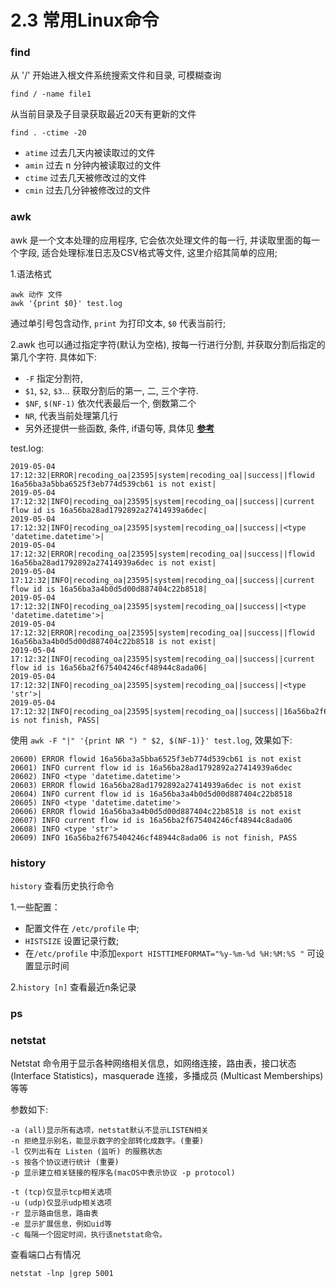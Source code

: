 # 2.3 常用Linux命令

### find
从 '/' 开始进入根文件系统搜索文件和目录, 可模糊查询

    find / -name file1 
从当前目录及子目录获取最近20天有更新的文件

    find . -ctime -20 
- `atime` 过去几天内被读取过的文件
- `amin` 过去 n 分钟内被读取过的文件
- `ctime` 过去几天被修改过的文件
- `cmin` 过去几分钟被修改过的文件

### awk

awk 是一个文本处理的应用程序, 它会依次处理文件的每一行, 并读取里面的每一个字段, 
适合处理标准日志及CSV格式等文件, 这里介绍其简单的应用;

1.语法格式

    awk 动作 文件
    awk '{print $0}' test.log
    
通过单引号包含动作, `print` 为打印文本, `$0` 代表当前行;

2.awk 也可以通过指定字符(默认为空格), 按每一行进行分割, 并获取分割后指定的第几个字符. 具体如下:

- `-F` 指定分割符, 
- `$1`, `$2`, `$3`... 获取分割后的第一, 二, 三个字符. 
- `$NF`, `$(NF-1)` 依次代表最后一个, 倒数第二个
- `NR`, 代表当前处理第几行
- 另外还提供一些函数, 条件, if语句等, 具体见 **[参考](http://www.ruanyifeng.com/blog/2018/11/awk.html)**

test.log:
    
    2019-05-04 17:12:32|ERROR|recoding_oa|23595|system|recoding_oa||success||flowid 16a56ba3a5bba6525f3eb774d539cb61 is not exist|
    2019-05-04 17:12:32|INFO|recoding_oa|23595|system|recoding_oa||success||current flow id is 16a56ba28ad1792892a27414939a6dec|
    2019-05-04 17:12:32|INFO|recoding_oa|23595|system|recoding_oa||success||<type 'datetime.datetime'>|
    2019-05-04 17:12:32|ERROR|recoding_oa|23595|system|recoding_oa||success||flowid 16a56ba28ad1792892a27414939a6dec is not exist|
    2019-05-04 17:12:32|INFO|recoding_oa|23595|system|recoding_oa||success||current flow id is 16a56ba3a4b0d5d00d887404c22b8518|
    2019-05-04 17:12:32|INFO|recoding_oa|23595|system|recoding_oa||success||<type 'datetime.datetime'>|
    2019-05-04 17:12:32|ERROR|recoding_oa|23595|system|recoding_oa||success||flowid 16a56ba3a4b0d5d00d887404c22b8518 is not exist|
    2019-05-04 17:12:32|INFO|recoding_oa|23595|system|recoding_oa||success||current flow id is 16a56ba2f675404246cf48944c8ada06|
    2019-05-04 17:12:32|INFO|recoding_oa|23595|system|recoding_oa||success||<type 'str'>|
    2019-05-04 17:12:32|INFO|recoding_oa|23595|system|recoding_oa||success||16a56ba2f675404246cf48944c8ada06 is not finish, PASS|
        
使用 `awk -F "|" '{print NR ") " $2, $(NF-1)}' test.log`, 效果如下:

    20600) ERROR flowid 16a56ba3a5bba6525f3eb774d539cb61 is not exist
    20601) INFO current flow id is 16a56ba28ad1792892a27414939a6dec
    20602) INFO <type 'datetime.datetime'>
    20603) ERROR flowid 16a56ba28ad1792892a27414939a6dec is not exist
    20604) INFO current flow id is 16a56ba3a4b0d5d00d887404c22b8518
    20605) INFO <type 'datetime.datetime'>
    20606) ERROR flowid 16a56ba3a4b0d5d00d887404c22b8518 is not exist
    20607) INFO current flow id is 16a56ba2f675404246cf48944c8ada06
    20608) INFO <type 'str'>
    20609) INFO 16a56ba2f675404246cf48944c8ada06 is not finish, PASS

### history
`history` 查看历史执行命令

1.一些配置：
- 配置文件在 `/etc/profile` 中;
- `HISTSIZE` 设置记录行数;
- 在`/etc/profile` 中添加`export HISTTIMEFORMAT="%y-%m-%d %H:%M:%S "` 可设置显示时间
 
2.`history [n]` 查看最近n条记录

### ps


### netstat
Netstat 命令用于显示各种网络相关信息，如网络连接，路由表，接口状态 (Interface Statistics)，masquerade 连接，多播成员 (Multicast Memberships) 等等

参数如下:
    
    -a (all)显示所有选项，netstat默认不显示LISTEN相关
    -n 拒绝显示别名，能显示数字的全部转化成数字。(重要)
    -l 仅列出有在 Listen (监听) 的服務状态
    -s 按各个协议进行统计 (重要)
    -p 显示建立相关链接的程序名(macOS中表示协议 -p protocol)
    
    -t (tcp)仅显示tcp相关选项
    -u (udp)仅显示udp相关选项
    -r 显示路由信息，路由表
    -e 显示扩展信息，例如uid等
    -c 每隔一个固定时间，执行该netstat命令。
 
 
查看端口占有情况

    netstat -lnp |grep 5001
